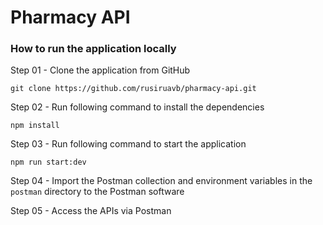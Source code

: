 # Pharmacy API

### How to run the application locally

Step 01 - Clone the application from GitHub

```
git clone https://github.com/rusiruavb/pharmacy-api.git
```

Step 02 - Run following command to install the dependencies

```
npm install
```

Step 03 - Run following command to start the application

```
npm run start:dev
```

Step 04 - Import the Postman collection and environment variables in the `postman` directory to the Postman software

Step 05 - Access the APIs via Postman
